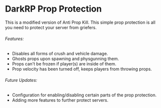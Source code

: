 # DarkRP Prop Protection
This is a modified version of Anti Prop Kill. This simple prop protection is all you need to protect your server from griefers.

###### Features:
- Disables all forms of crush and vehicle damage.
- Ghosts props upon spawning and physgunning them.
- Props can't be frozen if player(s) are inside of them.
- Prop velocity has been turned off, keeps players from throwing props.

###### Future Updates:
- Configuration for enabling/disabling certain parts of the prop protection.
- Adding more features to further protect servers.